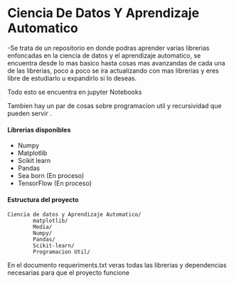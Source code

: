 # Ciencia De Datos Y Aprendizaje Automatico

-Se trata de un repositorio en donde podras aprender varias librerias enfoncadas en la ciencia de datos y el aprendizaje automatico, se encuentra desde lo mas basico hasta cosas mas avanzandas de cada una de las librerias, poco a poco se ira actualizando con mas librerias y eres libre de estudiarlo u expandirlo si lo deseas.

Todo esto se encuentra en jupyter Notebooks

Tambien hay un par de cosas sobre programacion util y recursividad que pueden servir .



#### Librerias disponibles

- Numpy
- Matplotlib
- Scikit learn
- Pandas
- Sea born (En proceso)
- TensorFlow (En proceso)

#### Estructura del proyecto

    Ciencia de datos y Aprendizaje Automatico/
            matplotlib/
            Media/
            Numpy/
            Pandas/
            Scikit-learn/
            Programacion Util/
         

En el documento requeriments.txt veras todas las librerias y dependencias necesarias para que el proyecto funcione
